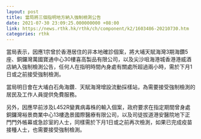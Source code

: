 ```yaml
---
layout: post
title: 當局將三個指明地方納入強制檢測公告
date: 2021-07-30 23:09:25.000000000 +08:00
link: https://news.rthk.hk/rthk/ch/component/k2/1603486-20210730.htm
categories: rthk
---
```


當局表示，因應1宗曾於香港居住的非本地確診個案，將大埔天賦海灣3期海鑽5座、銅鑼灣萬國寶通中心30樓喜高製品有限公司，以及尖沙咀海港城香港港威酒店納入強制檢測公告，任何人在指明時間內身處有關處所超過兩小時，需於下月1日或之前接受強制檢測。

當局明日會在大埔白石角海鑽．天賦海灣增設流動採樣站，為需要接受強制檢測的居民及工作人員提供免費服務。
 
另外，因應早前涉及L452R變異病毒株的輸入個案，政府要求在指定期間曾身處銅鑼灣裕景商業中心13樓逸景國際醫療有限公司，以及司徒拔道港安醫院地下正門門外帳幕或急診室的人士，同樣需於下月1日或之前再次檢測，如果已完成疫苗接種人士，也需要接受強制檢測。
